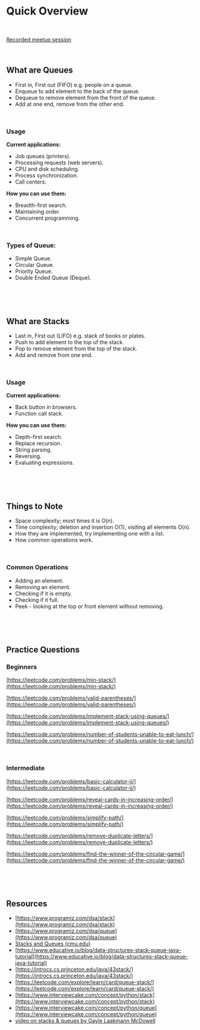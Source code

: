 

# Quick Overview

<br>

[Recorded meetup session](https://www.youtube.com/watch?v=jr3l8-VVjHA)

<br>


## What are Queues

- First in, First out (FIFO) e.g. people on a queue.
- Enqueue to add element to the back of the queue.
- Dequeue to remove element from the front of the queue.
- Add at one end, remove from the other end.

<br>

### Usage

**Current applications:**

- Job queues (printers).
- Processing requests (web servers).
- CPU and disk scheduling.
- Process synchronization.
- Call centers.

**How you can use them:**

- Breadth-first search.
- Maintaining order.
- Concurrent programming.

<br>

### Types of Queue:

- Simple Queue.
- Circular Queue.
- Priority Queue.
- Double Ended Queue (Deque).

<br>
<br>
<br>

## What are Stacks

- Last in, First out (LIFO) e.g. stack of books or plates.
- Push to add element to the top of the stack.
- Pop to remove element from the top of the stack.
- Add and remove from one end.

<br>

### Usage

**Current applications:** 

- Back button in browsers.
- Function call stack.

**How you can use them:** 

- Depth-first search.
- Replace recursion.
- String parsing.
- Reversing.
- Evaluating expressions.

<br>
<br>
<br>


## Things to Note

- Space complexity; most times it is O(n).
- Time complexity; deletion and insertion O(1), visiting all elements O(n).
- How they are implemented, try implementing one with a list.
- How common operations work.

<br>


### Common Operations

- Adding an element.
- Removing an element.
- Checking if it is empty.
- Checking if it full.
- Peek - looking at the top or front element without removing.

<br>
<br>
<br>

## Practice Questions

### Beginners

[https://leetcode.com/problems/min-stack/](https://leetcode.com/problems/min-stack/)

[https://leetcode.com/problems/valid-parentheses/](https://leetcode.com/problems/valid-parentheses/)

[https://leetcode.com/problems/implement-stack-using-queues/](https://leetcode.com/problems/implement-stack-using-queues/)

[https://leetcode.com/problems/number-of-students-unable-to-eat-lunch/](https://leetcode.com/problems/number-of-students-unable-to-eat-lunch/)

<br>

### Intermediate

[https://leetcode.com/problems/basic-calculator-ii/](https://leetcode.com/problems/basic-calculator-ii/)

[https://leetcode.com/problems/reveal-cards-in-increasing-order/](https://leetcode.com/problems/reveal-cards-in-increasing-order/)

[https://leetcode.com/problems/simplify-path/](https://leetcode.com/problems/simplify-path/)

[https://leetcode.com/problems/remove-duplicate-letters/](https://leetcode.com/problems/remove-duplicate-letters/)

[https://leetcode.com/problems/find-the-winner-of-the-circular-game/](https://leetcode.com/problems/find-the-winner-of-the-circular-game/)

<br>
<br>
<br>

## Resources

- [https://www.programiz.com/dsa/stack](https://www.programiz.com/dsa/stack)
- [https://www.programiz.com/dsa/queue](https://www.programiz.com/dsa/queue)
- [Stacks and Queues (cmu.edu)](https://www.andrew.cmu.edu/course/15-121/lectures/Stacks%20and%20Queues/Stacks%20and%20Queues.html#:~:text=A%20queue%20is%20a%20container,%2Dout%20(FIFO)%20principle.&text=The%20difference%20between%20stacks%20and,item%20the%20least%20recently%20added.)
- [https://www.educative.io/blog/data-structures-stack-queue-java-tutorial](https://www.educative.io/blog/data-structures-stack-queue-java-tutorial)
- [https://introcs.cs.princeton.edu/java/43stack/](https://introcs.cs.princeton.edu/java/43stack/)
- [https://leetcode.com/explore/learn/card/queue-stack/](https://leetcode.com/explore/learn/card/queue-stack/)
- [https://www.interviewcake.com/concept/python/stack](https://www.interviewcake.com/concept/python/stack)
- [https://www.interviewcake.com/concept/python/queue](https://www.interviewcake.com/concept/python/queue)
- [video on stacks & queues by Gayle Laakmann McDowell](https://www.youtube.com/watch?v=wjI1WNcIntg)
